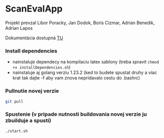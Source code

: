 # ScanEvalApp
Projekt prevzal Libor Poracky, Jan Dodok, Boris Cizmar, Adrian Benedik, Adrian Lapos

Dokumentácia dostupná [TU](https://docs.google.com/document/d/1oPEVyG-Ius-a9JKvhcH9mh4ZzbzJkZ4PRGxit0UCV0w/edit?usp=sharing)

### Install dependencies
- nainstaluje dependecy na kompilaciu latex sablony (treba spravit `chmod +x installDependencies.sh`)
- nainstaluje aj golang verziu 1.23.2 (ked to budete spustat druhy a viac krat tak dajte -f aby vam znova nepridavalo cestu do .bashrc)

### Pullnutie novej verzie
```sh
git pull
``` 

### Spustenie (v pripade nutnosti buildovania novej verzie ju zbuilduje a spusti)
```sh
./start.sh
``` 
